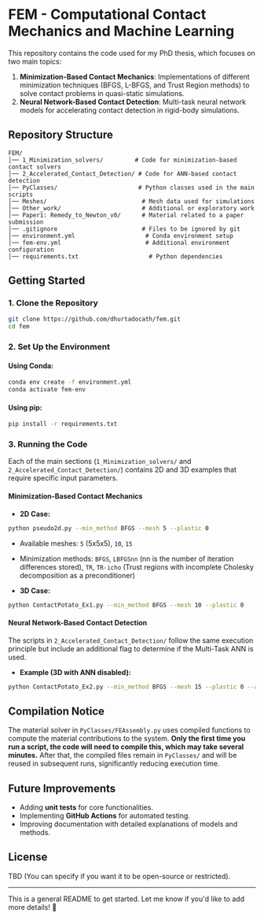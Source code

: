 # FEM - Computational Contact Mechanics and Machine Learning

This repository contains the code used for my PhD thesis, which focuses on two main topics:

1. **Minimization-Based Contact Mechanics**: Implementations of different minimization techniques (BFGS, L-BFGS, and Trust Region methods) to solve contact problems in quasi-static simulations.
2. **Neural Network-Based Contact Detection**: Multi-task neural network models for accelerating contact detection in rigid-body simulations.

## Repository Structure

```
FEM/
│── 1_Minimization_solvers/         # Code for minimization-based contact solvers
│── 2_Accelerated_Contact_Detection/ # Code for ANN-based contact detection
│── PyClasses/                       # Python classes used in the main scripts
│── Meshes/                           # Mesh data used for simulations
│── Other_work/                       # Additional or exploratory work
│── Paper1: Remedy_to_Newton_v0/      # Material related to a paper submission
│── .gitignore                        # Files to be ignored by git
│── environment.yml                    # Conda environment setup
│── fem-env.yml                        # Additional environment configuration
│── requirements.txt                    # Python dependencies
```

## Getting Started

### 1. Clone the Repository
```bash
git clone https://github.com/dhurtadocath/fem.git
cd fem
```

### 2. Set Up the Environment
#### Using Conda:
```bash
conda env create -f environment.yml
conda activate fem-env
```
#### Using pip:
```bash
pip install -r requirements.txt
```

### 3. Running the Code
Each of the main sections (`1_Minimization_solvers/` and `2_Accelerated_Contact_Detection/`) contains 2D and 3D examples that require specific input parameters.

#### **Minimization-Based Contact Mechanics**
- **2D Case:**
```bash
python pseudo2d.py --min_method BFGS --mesh 5 --plastic 0
```
  - Available meshes: `5` (5x5x5), `10`, `15`
  - Minimization methods: `BFGS`, `LBFGSnn` (nn is the number of iteration differences stored), `TR`, `TR-icho` (Trust regions with incomplete Cholesky decomposition as a preconditioner)

- **3D Case:**
```bash
python ContactPotato_Ex1.py --min_method BFGS --mesh 10 --plastic 0
```

#### **Neural Network-Based Contact Detection**
The scripts in `2_Accelerated_Contact_Detection/` follow the same execution principle but include an additional flag to determine if the Multi-Task ANN is used.

- **Example (3D with ANN disabled):**
```bash
python ContactPotato_Ex2.py --min_method BFGS --mesh 15 --plastic 0 --ann 0
```

## Compilation Notice
The material solver in `PyClasses/FEAssembly.py` uses compiled functions to compute the material contributions to the system. **Only the first time you run a script, the code will need to compile this, which may take several minutes.** After that, the compiled files remain in `PyClasses/` and will be reused in subsequent runs, significantly reducing execution time.

## Future Improvements
- Adding **unit tests** for core functionalities.
- Implementing **GitHub Actions** for automated testing.
- Improving documentation with detailed explanations of models and methods.

## License
TBD (You can specify if you want it to be open-source or restricted).

---

This is a general README to get started. Let me know if you'd like to add more details! 🚀

